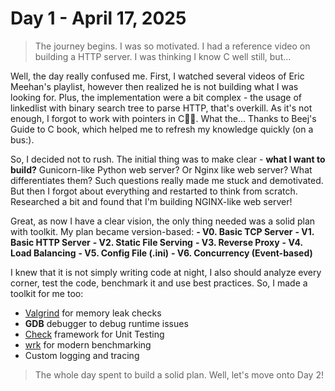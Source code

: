 # Day 1 - April 17, 2025

> The journey begins. I was so motivated. I had a reference video on building a HTTP server. I was thinking I know C well still, but...

Well, the day really confused me. First, I watched several videos of Eric Meehan's playlist, however then realized he is not building what I was looking for. Plus, the implementation were a bit complex - the usage of linkedlist with binary search tree to parse HTTP, that's overkill. As it's not enough, I forgot to work with pointers in C🤦‍♂️. What the... Thanks to Beej's Guide to C book, which helped me to refresh my knowledge quickly (on a bus:).

So, I decided not to rush. The initial thing was to make clear - **what I want to build?** Gunicorn-like Python web server? Or Nginx like web server? What differentiates them? 
Such questions really made me stuck and demotivated. But then I forgot about everything and restarted to think from scratch. Researched a bit and found that I'm building NGINX-like web server!

Great, as now I have a clear vision, the only thing needed was a solid plan with toolkit. My plan became version-based:
**- V0. Basic TCP Server**
**- V1. Basic HTTP Server**
**- V2. Static File Serving**
**- V3. Reverse Proxy**
**- V4. Load Balancing**
**- V5. Config File (.ini)**
**- V6. Concurrency (Event-based)**

I knew that it is not simply writing code at night, I also should analyze every corner, test the code, benchmark it and use best practices. So, I made a toolkit for me too:
- [Valgrind](https://valgrind.org/docs/manual/quick-start.html) for memory leak checks
- **GDB** debugger to debug runtime issues
- [Check](https://libcheck.github.io/check/) framework for Unit Testing
- [wrk](https://github.com/wg/wrk) for modern benchmarking
- Custom logging and tracing

> The whole day spent to build a solid plan. Well, let's move onto Day 2!